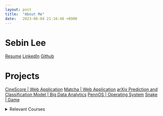 ```yaml
---
layout: post
title:  "About Me"
date:   2023-06-04 21:16:48 +0900
---
```


# Sebin Lee

[Resume](https://drive.google.com/file/d/1CNd80z3NUf-wsy1B_VLUVFSbdOLNw-Wm/view?usp=sharing)
[LinkedIn](https://www.linkedin.com/in/sebin-lee-/)
[Github](https://github.com/lsebin)

# Projects
[CineScore | Web Application](https://github.com/lsebin/CineScore)
[Matcha | Web Application](https://github.com/lsebin/MiniFacebook)
[arXiv Prediction and Classification Model | Big Data Analytics](https://colab.research.google.com/drive/1I7Y-bM2X3grxpm2i3UnBvleioWxColhc?usp=sharing)
[PennOS | Operating System](https://drive.google.com/file/d/1GHOyKsb62kEGcCeg1IVCR0lqvkA1Dy6u/view?usp=sharing)
[Snake | Game](https://github.com/lsebin/Snake-Game)


<details>
  <summary>Relevant Courses</summary>

  ### Fall 2023(Tentative)
  1. CIS 4210 Artificial Intelligence
  2. ESE 4500 Senior Design Project
  3. EAS 5070 Intro Property&Business Law for Engineers
  4. EAS 5460 Engineering Entreprenuership 2
  5. MEAM 4150 Product Design
  
  ### Spring 2023
  1. CIS 4500 Database and Information Systems 
  2. CIS 4710 Computer Organization and Design
  3. CIS 5020 Analysis of Algorithms
  4. FNCE 1000 Corporate Finance
  5. MEAM 2480 Mechanical Engineering Lab 2

  ### Fall 2022
  1. CIS 3800 Computer Operating Systems
  2. CIS 5450 Big Data Analytics
  3. NETS 2120 Scalable and Cloud Computing
  4. EAS 5450 Engineering Entreprenuership 1
  5. EAS 2030 Engineering Ethics

  ### Summer 2022
  1. CIS 2400 Introduction to Computer Systems
     * Baz
     * Qux

  ### Spring 2022
  1. CIS 121 Programming Language and Technology 2
  2. CIS 262 Automata, Computation & Complex
  3. ESE 301 Engineering Probability
  4. MEAM 211 Engineering Mechanics: Dynamics

  ### Fall 2021
  1. CIS 160 Math Found Computer Science
  2. MEAM 202 Intro to Thermal-Fluids
  3. MEAM 210 Statics & Strength of Material
  4. MEAM 247 Mechanical Engineering Lab 1
  5. MATH 241 Linear Algebra and Differential Equations 2

  ### Spring 2021
  1. CIS 120 Programming Language & Technology 1
  2. MEAM 101 Introduction to Mechanical Design
  3. MATH 240 Linear Algebra and Differential Equations 1

  ### Fall 2020
  1. CIS 110 Introduction to Computer Programming
  2. ENGR 101 Introduction to Engineering: Energy, Environment, Sustainability

</details>
